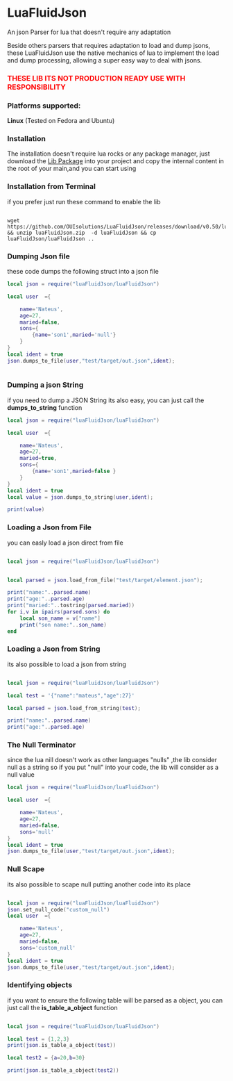 # LuaFluidJson
An json Parser for lua that doesn't require any adaptation


Beside others parsers that requires adaptation to load and dump jsons, these LuaFluidJson use 
the native mechanics of lua to implement the load and dump processing, allowing a super easy way
to deal with jsons.

<h3 style="color:red;">THESE LIB ITS NOT PRODUCTION READY USE WITH RESPONSIBILITY</h3>

### Platforms supported: 
**Linux** (Tested on Fedora and Ubuntu)

### Installation
The installation doesn't require lua rocks or any package manager, just download the
[Lib Package](https://github.com/OUIsolutions/LuaFluidJson/releases/download/v0.50/luaFluidJson.zip) into your project and copy the internal content in the root of your main,and you can start using 

### Installation from Terminal 
if you prefer just run these command to enable the lib 
~~~shell

wget https://github.com/OUIsolutions/LuaFluidJson/releases/download/v0.50/luaFluidJson.zip  && unzip luaFluidJson.zip  -d luaFluidJson && cp luaFluidJson/luaFluidJson .. 
~~~


### Dumping Json file
these code dumps the following struct into a json file 
```lua
local json = require("luaFluidJson/luaFluidJson")

local user  ={

    name='Nateus',
    age=27,
    maried=false,
    sons={
        {name='son1',maried='null'}
    }
}
local ident = true
json.dumps_to_file(user,"test/target/out.json",ident);
 
```

### Dumping a json String 
if you need to dump a JSON String its also easy, you can just call the **dumps_to_string** function 

```lua 
local json = require("luaFluidJson/luaFluidJson")

local user  ={

    name='Nateus',
    age=27,
    maried=true,
    sons={
        {name='son1',maried=false }
    }
}
local ident = true
local value = json.dumps_to_string(user,ident);

print(value)
```

### Loading a Json from File 
you can easly load a json direct from file
```lua

local json = require("luaFluidJson/luaFluidJson")


local parsed = json.load_from_file("test/target/element.json");

print("name:"..parsed.name)
print("age:"..parsed.age)
print("maried:"..tostring(parsed.maried))
for i,v in ipairs(parsed.sons) do
    local son_name = v["name"]
    print("son name:"..son_name)
end
```
### Loading a Json from String 
its also possible to load a json from string 

```lua

local json = require("luaFluidJson/luaFluidJson")

local test = '{"name":"mateus","age":27}'

local parsed = json.load_from_string(test);

print("name:"..parsed.name)
print("age:"..parsed.age)

```
### The Null Terminator
since the lua nill doesn't work as other languages "nulls" ,the lib consider null as a string 
so if you put "null" into your code, the lib will consider as a null value

```lua 
local json = require("luaFluidJson/luaFluidJson")

local user  ={

    name='Nateus',
    age=27,
    maried=false,
    sons='null'
}
local ident = true
json.dumps_to_file(user,"test/target/out.json",ident);
```
### Null Scape
its also possible to scape null putting another code into its place 

```lua 

local json = require("luaFluidJson/luaFluidJson")
json.set_null_code("custom_null")
local user  ={

    name='Nateus',
    age=27,
    maried=false,
    sons='custom_null'
}
local ident = true
json.dumps_to_file(user,"test/target/out.json",ident);
```

### Identifying objects
if you want to ensure the following table will be parsed as a object, you can just call the 
**is_table_a_object** function

```lua 

local json = require("luaFluidJson/luaFluidJson")

local test = {1,2,3}
print(json.is_table_a_object(test))

local test2 = {a=20,b=30}

print(json.is_table_a_object(test2))

```
